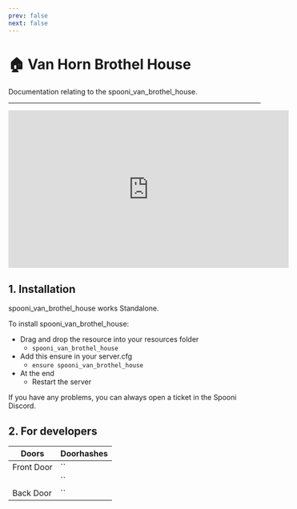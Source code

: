 ```yaml
---
prev: false
next: false
---
```


# 🏠 Van Horn Brothel House
Documentation relating to the spooni_van_brothel_house.

___
<iframe width="560" height="315" src="https://www.youtube.com/embed/DlFX-Y2Mhqw?si=Beay19-g2OdZ8TXk" frameborder="0" allow="accelerometer; autoplay; clipboard-write; encrypted-media; gyroscope; picture-in-picture; web-share" allowfullscreen></iframe>

## 1. Installation
spooni_van_brothel_house works Standalone.  

To install spooni_van_brothel_house:
- Drag and drop the resource into your resources folder
  - `spooni_van_brothel_house`
- Add this ensure in your server.cfg
  - `ensure spooni_van_brothel_house`
- At the end
  - Restart the server

If you have any problems, you can always open a ticket in the Spooni Discord.

## 2. For developers
| Doors                     | Doorhashes
|---------------------------|----------------------------------------------------------------------------------|
| Front Door                | ``
|                           | ``
| Back Door                 | ``

